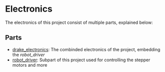 # Electronics

The electronics of this project consist of multiple parts, explained below:

## Parts

- [drake_electronics](./drake_electronics/): The combinded electronics of the project, embedding the *robot_driver*
- [robot_driver](https://github.com/SamuelNoesslboeck/robot_driver): Subpart of this project used for controlling the stepper motors and more